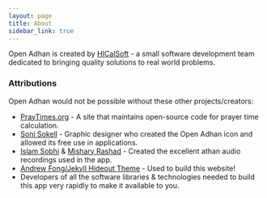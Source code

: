 ```yaml
---
layout: page
title: About
sidebar_link: true
---
```


Open Adhan is created by [HICalSoft](https://www.hicalsoft.com) - a small software development team dedicated to bringing quality solutions to real world problems.

### Attributions

Open Adhan would not be possible without these other projects/creators:
* [PrayTimes.org](http://praytimes.org) - A site that maintains open-source code for prayer time calculation.
* [Soni Sokell](https://linktr.ee/sonisokell) - Graphic designer who created the Open Adhan icon and allowed its free use in applications.
* [Islam Sobhi](https://www.youtube.com/@islam_sobhi) & [Mishary Rashad](https://qurancentral.com/audio/mishary-rashid-alafasy/) - Created the excellent athan audio recordings used in the app.
* [Andrew Fong/Jekyll Hideout Theme](https://github.com/fongandrew/hydeout) - Used to build this website!
* Developers of all the software libraries & technologies needed to build this app very rapidly to make it available to you.